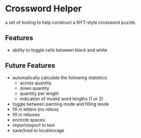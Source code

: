 # Crossword Helper

a set of tooling to help construct a NYT-style crossword puzzle.

## Features

- ability to toggle cells between black and white

## Future Features

- automatically calculate the following statistics:
    - across quantity
    - down quantity
    - quantity per length
    - indication of invalid word lengths (1 or 2)
- toggle between painting mode and filling mode
- fill in letters (no rebus)
- fill in rebuses
- encircle spaces
- import/export to text
- save/load to localstorage

